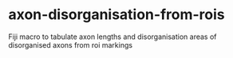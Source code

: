 # axon-disorganisation-from-rois
Fiji macro to tabulate axon lengths and disorganisation areas of disorganised axons from roi markings
